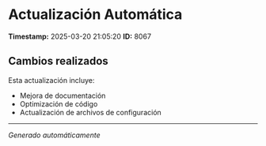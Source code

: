 # Actualización Automática

**Timestamp:** 2025-03-20 21:05:20
**ID:** 8067

## Cambios realizados

Esta actualización incluye:
- Mejora de documentación
- Optimización de código
- Actualización de archivos de configuración

---
*Generado automáticamente*
